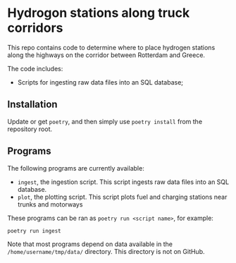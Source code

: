 # Hydrogon stations along truck corridors

This repo contains code to determine where to place hydrogen stations along the highways on the corridor between Rotterdam and Greece.

The code includes:

- Scripts for ingesting raw data files into an SQL database;

## Installation

Update or get `poetry`, and then simply use `poetry install` from the repository root.

## Programs

The following programs are currently available:

- `ingest`, the ingestion script.
  This script ingests raw data files into an SQL database.
- `plot`, the plotting script.
  This script plots fuel and charging stations near trunks and motorways

These programs can be ran as `poetry run <script name>`, for example:
```shell
poetry run ingest
```

Note that most programs depend on data available in the `/home/username/tmp/data/` directory.
This directory is not on GitHub.
